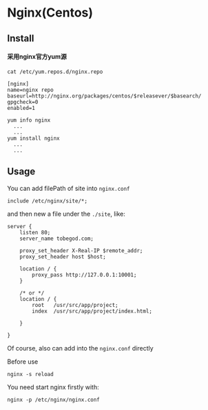 
# Nginx(Centos)

## Install

#### 采用nginx官方yum源

```
cat /etc/yum.repos.d/nginx.repo

[nginx]
name=nginx repo
baseurl=http://nginx.org/packages/centos/$releasever/$basearch/
gpgcheck=0
enabled=1
```

```
yum info nginx
  ...
  ...
yum install nginx
  ...
  ...
```

## Usage

You can add filePath of site into `nginx.conf`

```
include /etc/nginx/site/*;
```

and then new a file under the `./site`, like:

```
server {
    listen 80;
    server_name tobegod.com;

    proxy_set_header X-Real-IP $remote_addr;
    proxy_set_header host $host;

    location / {
        proxy_pass http://127.0.0.1:10001;
    }

    /* or */
    location / {
        root   /usr/src/app/project;
        index  /usr/src/app/project/index.html;

    }

}
```

Of course, also can add into the `nginx.conf` directly

Before use

```
nginx -s reload
```

You need start nginx firstly with:

```
nginx -p /etc/nginx/nginx.conf
```
